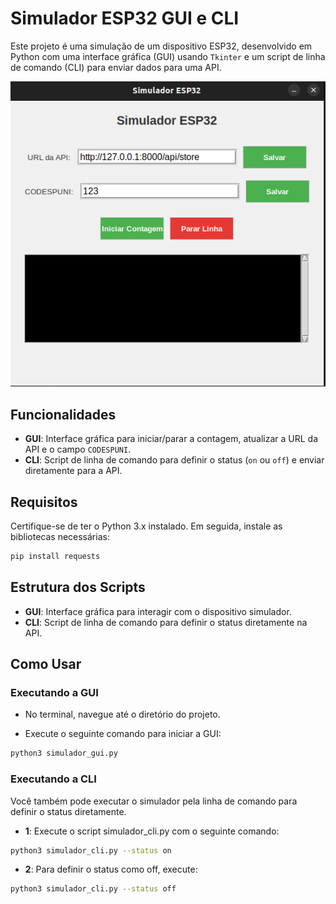 # Simulador ESP32 GUI e CLI

Este projeto é uma simulação de um dispositivo ESP32, desenvolvido em Python com uma interface gráfica (GUI) usando `Tkinter` e um script de linha de comando (CLI) para enviar dados para uma API.


![Tela da Interface Gráfica](https://github.com/wanderleymbf/esp32Simulator/blob/main/images/simulator_gui.png?raw=true)

## Funcionalidades

- **GUI**: Interface gráfica para iniciar/parar a contagem, atualizar a URL da API e o campo `CODESPUNI`.
- **CLI**: Script de linha de comando para definir o status (`on` ou `off`) e enviar diretamente para a API.

## Requisitos

Certifique-se de ter o Python 3.x instalado. Em seguida, instale as bibliotecas necessárias:

```bash
pip install requests
```
## Estrutura dos Scripts

- **GUI**: Interface gráfica para interagir com o dispositivo simulador.
- **CLI**: Script de linha de comando para definir o status diretamente na API.

## Como Usar

### Executando a GUI

- No terminal, navegue até o diretório do projeto.

- Execute o seguinte comando para iniciar a GUI:

```bash
python3 simulador_gui.py
```

### Executando a CLI

Você também pode executar o simulador pela linha de comando para definir o status diretamente.

- **1**: Execute o script simulador_cli.py com o seguinte comando:

```bash
python3 simulador_cli.py --status on
```

- **2**: Para definir o status como off, execute:

```bash
python3 simulador_cli.py --status off
```










